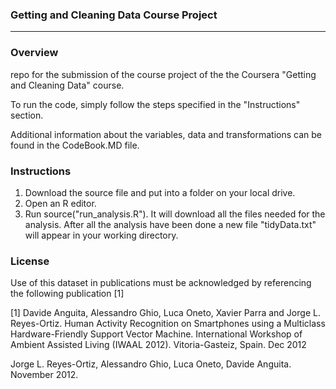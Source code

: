 ### Getting and Cleaning Data Course Project
***

### Overview
repo for the submission of the course project of the the Coursera "Getting and Cleaning Data" course.

To run the code, simply follow the steps specified in the "Instructions" section.

Additional information about the variables, data and transformations can be found in the CodeBook.MD file.

### Instructions

1. Download the source file and put into a folder on your local drive.
2. Open an R editor.
3. Run source("run_analysis.R"). It will download all the files needed for the analysis. After all the analysis have been done a new file "tidyData.txt" will appear in your working directory.

### License

Use of this dataset in publications must be acknowledged by referencing the following publication [1]

[1] Davide Anguita, Alessandro Ghio, Luca Oneto, Xavier Parra and Jorge L. Reyes-Ortiz. Human Activity Recognition on Smartphones using a Multiclass Hardware-Friendly Support Vector Machine. International Workshop of Ambient Assisted Living (IWAAL 2012). Vitoria-Gasteiz, Spain. Dec 2012 

Jorge L. Reyes-Ortiz, Alessandro Ghio, Luca Oneto, Davide Anguita. November 2012.
